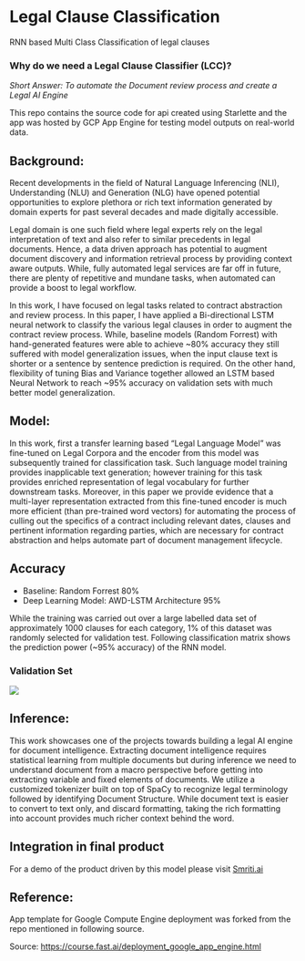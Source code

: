 # Legal Clause Classification
RNN based Multi Class Classification of legal clauses


### Why do we need a Legal Clause Classifier (LCC)?

*Short Answer: To automate the Document review process and create a Legal AI Engine*

This repo contains the source code for api created using Starlette and the app was hosted by GCP App Engine for testing model outputs on real-world data. 

<!---[Test the API here](https://pensieve-gcp.appspot.com/)--->

## Background:
Recent developments in the field of Natural Language Inferencing (NLI), Understanding (NLU) and Generation (NLG) have opened potential opportunities to explore plethora or rich text information generated by domain experts for past several decades and made digitally accessible.

Legal domain is one such field where legal experts rely on the legal interpretation of text and also refer to similar precedents in legal documents. Hence, a data driven approach has potential to augment document discovery and information retrieval process by providing context aware outputs. While, fully automated legal services are far off in future, there are plenty of repetitive and mundane tasks, when automated can provide a boost to legal workflow.

In this work, I have focused on legal tasks related to contract abstraction and review process. In this paper, I have applied a Bi-directional LSTM neural network to classify the various legal clauses in order to augment the contract review process. While, baseline models (Random Forrest) with hand-generated features were able to achieve ~80% accuracy they still suffered with model generalization issues, when the input clause text is shorter or a sentence by sentence prediction is required. On the other hand, flexibility of tuning Bias and Variance together allowed an LSTM based Neural Network to reach ~95% accuracy on validation sets with much better model generalization.

## Model:
In this work, first a transfer learning based “Legal Language Model” was fine-tuned on Legal Corpora and the encoder from this model was subsequently trained for classification task. Such language model training provides inapplicable text generation; however training for this task provides enriched representation of legal vocabulary for further downstream tasks. Moreover, in this paper we provide evidence that a multi-layer representation extracted from this fine-tuned encoder is much more efficient (than pre-trained word vectors) for automating the process of culling out the specifics of a contract including relevant dates, clauses and pertinent information regarding parties, which are necessary for contract abstraction and helps automate part of document management lifecycle.

## Accuracy

- Baseline: Random Forrest 80%
- Deep Learning Model: AWD-LSTM Architecture 95%


While the training was carried out over a large labelled data set of approximately 1000 clauses for each category, 1% of this dataset was randomly selected for validation test. Following classification matrix shows the prediction power (~95% accuracy) of the RNN model.

### Validation Set
![](./RNN-AWD_LSTM_training.png)

## Inference:

This work showcases one of the projects towards building a legal AI engine for document intelligence.  Extracting document intelligence requires statistical learning from multiple documents but during inference we need to understand document from a macro perspective before getting into extracting variable and fixed elements of documents. We utilize a customized tokenizer built on top of SpaCy to recognize legal terminology followed by identifying Document Structure. While document text is easier to convert to text only, and discard formatting, taking the rich formatting into account provides much richer context behind the word.


## Integration in final product
For a demo of the product driven by this model please visit [Smriti.ai](https://www.smriti.ai)

## Reference:
App template for Google Compute Engine deployment was forked from the repo mentioned in following source.

Source: https://course.fast.ai/deployment_google_app_engine.html
